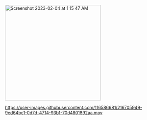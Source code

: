 <img width="312" alt="Screenshot 2023-02-04 at 1 15 47 AM" src="https://user-images.githubusercontent.com/116586681/216694060-0a8de8bd-7e4e-44bf-b83e-cf2fb4333618.png">


https://user-images.githubusercontent.com/116586681/216705949-9ed64bc1-0d7d-4714-93b1-70d4801892aa.mov

